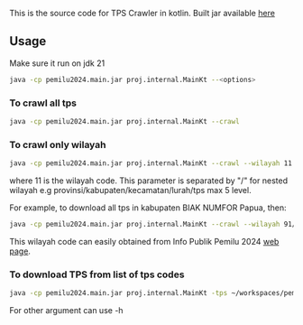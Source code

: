

This is the source code for TPS Crawler in kotlin. Built jar available [here](https://github.com/khrlimam/pemilu2024-crawler/releases/tag/v1.0)

## Usage
Make sure it run on jdk 21
```bash
java -cp pemilu2024.main.jar proj.internal.MainKt --<options>
```

### To crawl all tps
```bash
java -cp pemilu2024.main.jar proj.internal.MainKt --crawl
```

### To crawl only wilayah
```bash
java -cp pemilu2024.main.jar proj.internal.MainKt --crawl --wilayah 11
```

where 11 is the wilayah code. This parameter is separated by "/" for nested wilayah e.g provinsi/kabupaten/kecamatan/lurah/tps max 5 level.

For example, to download all tps in kabupaten BIAK NUMFOR Papua, then:
```bash
java -cp pemilu2024.main.jar proj.internal.MainKt --crawl --wilayah 91/9106
```
This wilayah code can easily obtained from Info Publik Pemilu 2024 [web page](https://pemilu2024.kpu.go.id).

### To download TPS from list of tps codes
```bash
java -cp pemilu2024.main.jar proj.internal.MainKt -tps ~/workspaces/pemilu2024/input/tps-anomali.txt -n anomali.csv --worker 1000
```

For other argument can use -h
